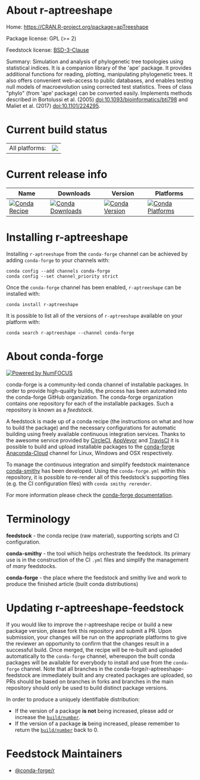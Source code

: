 About r-aptreeshape
===================

Home: https://CRAN.R-project.org/package=apTreeshape

Package license: GPL (>= 2)

Feedstock license: [BSD-3-Clause](https://github.com/conda-forge/r-aptreeshape-feedstock/blob/master/LICENSE.txt)

Summary: Simulation and analysis of phylogenetic tree topologies using statistical indices. It is a companion library of the 'ape' package. It provides additional functions for reading, plotting, manipulating phylogenetic trees. It also offers convenient web-access to public databases, and enables testing null models of macroevolution using corrected test statistics.  Trees of class "phylo" (from 'ape' package) can be converted easily. Implements methods described in Bortolussi et al. (2005) <doi:10.1093/bioinformatics/bti798> and Maliet et al. (2017)  <doi:10.1101/224295>.

Current build status
====================


<table><tr><td>All platforms:</td>
    <td>
      <a href="https://dev.azure.com/conda-forge/feedstock-builds/_build/latest?definitionId=7500&branchName=master">
        <img src="https://dev.azure.com/conda-forge/feedstock-builds/_apis/build/status/r-aptreeshape-feedstock?branchName=master">
      </a>
    </td>
  </tr>
</table>

Current release info
====================

| Name | Downloads | Version | Platforms |
| --- | --- | --- | --- |
| [![Conda Recipe](https://img.shields.io/badge/recipe-r--aptreeshape-green.svg)](https://anaconda.org/conda-forge/r-aptreeshape) | [![Conda Downloads](https://img.shields.io/conda/dn/conda-forge/r-aptreeshape.svg)](https://anaconda.org/conda-forge/r-aptreeshape) | [![Conda Version](https://img.shields.io/conda/vn/conda-forge/r-aptreeshape.svg)](https://anaconda.org/conda-forge/r-aptreeshape) | [![Conda Platforms](https://img.shields.io/conda/pn/conda-forge/r-aptreeshape.svg)](https://anaconda.org/conda-forge/r-aptreeshape) |

Installing r-aptreeshape
========================

Installing `r-aptreeshape` from the `conda-forge` channel can be achieved by adding `conda-forge` to your channels with:

```
conda config --add channels conda-forge
conda config --set channel_priority strict
```

Once the `conda-forge` channel has been enabled, `r-aptreeshape` can be installed with:

```
conda install r-aptreeshape
```

It is possible to list all of the versions of `r-aptreeshape` available on your platform with:

```
conda search r-aptreeshape --channel conda-forge
```


About conda-forge
=================

[![Powered by NumFOCUS](https://img.shields.io/badge/powered%20by-NumFOCUS-orange.svg?style=flat&colorA=E1523D&colorB=007D8A)](http://numfocus.org)

conda-forge is a community-led conda channel of installable packages.
In order to provide high-quality builds, the process has been automated into the
conda-forge GitHub organization. The conda-forge organization contains one repository
for each of the installable packages. Such a repository is known as a *feedstock*.

A feedstock is made up of a conda recipe (the instructions on what and how to build
the package) and the necessary configurations for automatic building using freely
available continuous integration services. Thanks to the awesome service provided by
[CircleCI](https://circleci.com/), [AppVeyor](https://www.appveyor.com/)
and [TravisCI](https://travis-ci.com/) it is possible to build and upload installable
packages to the [conda-forge](https://anaconda.org/conda-forge)
[Anaconda-Cloud](https://anaconda.org/) channel for Linux, Windows and OSX respectively.

To manage the continuous integration and simplify feedstock maintenance
[conda-smithy](https://github.com/conda-forge/conda-smithy) has been developed.
Using the ``conda-forge.yml`` within this repository, it is possible to re-render all of
this feedstock's supporting files (e.g. the CI configuration files) with ``conda smithy rerender``.

For more information please check the [conda-forge documentation](https://conda-forge.org/docs/).

Terminology
===========

**feedstock** - the conda recipe (raw material), supporting scripts and CI configuration.

**conda-smithy** - the tool which helps orchestrate the feedstock.
                   Its primary use is in the construction of the CI ``.yml`` files
                   and simplify the management of *many* feedstocks.

**conda-forge** - the place where the feedstock and smithy live and work to
                  produce the finished article (built conda distributions)


Updating r-aptreeshape-feedstock
================================

If you would like to improve the r-aptreeshape recipe or build a new
package version, please fork this repository and submit a PR. Upon submission,
your changes will be run on the appropriate platforms to give the reviewer an
opportunity to confirm that the changes result in a successful build. Once
merged, the recipe will be re-built and uploaded automatically to the
`conda-forge` channel, whereupon the built conda packages will be available for
everybody to install and use from the `conda-forge` channel.
Note that all branches in the conda-forge/r-aptreeshape-feedstock are
immediately built and any created packages are uploaded, so PRs should be based
on branches in forks and branches in the main repository should only be used to
build distinct package versions.

In order to produce a uniquely identifiable distribution:
 * If the version of a package **is not** being increased, please add or increase
   the [``build/number``](https://docs.conda.io/projects/conda-build/en/latest/resources/define-metadata.html#build-number-and-string).
 * If the version of a package **is** being increased, please remember to return
   the [``build/number``](https://docs.conda.io/projects/conda-build/en/latest/resources/define-metadata.html#build-number-and-string)
   back to 0.

Feedstock Maintainers
=====================

* [@conda-forge/r](https://github.com/conda-forge/r/)

